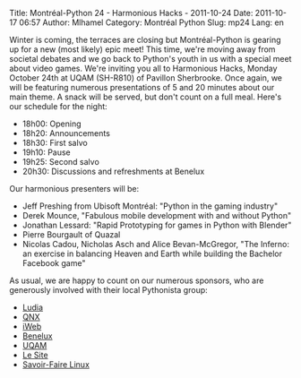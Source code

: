 Title: Montréal-Python 24 - Harmonious Hacks - 2011-10-24
Date: 2011-10-17 06:57
Author: Mlhamel
Category: Montréal Python
Slug: mp24
Lang: en

<!--:en-->

<div>
<div>
Winter is coming, the terraces are closing but Montréal-Python is
gearing up for a new (most likely) epic meet! This time, we're moving
away from societal debates and we go back to Python's youth in us with a
special meet about video games. We're inviting you all to Harmonious
Hacks, Monday October 24th at UQAM (SH-R810) of Pavillon Sherbrooke.
Once again, we will be featuring numerous presentations of 5 and 20
minutes about our main theme. A snack will be served, but don't count on
a full meal. Here's our schedule for the night:

-   18h00: Opening
-   18h20: Announcements
-   18h30: First salvo
-   19h10: Pause
-   19h25: Second salvo
-   20h30: Discussions and refreshments at Benelux

Our harmonious presenters will be:

-   Jeff Preshing from Ubisoft Montréal: "Python in the gaming industry"
-   Derek Mounce, "Fabulous mobile development with and without Python"
-   Jonathan Lessard: "Rapid Prototyping for games in Python with
    Blender"
-   Pierre Bourgault of Quazal
-   Nicolas Cadou, Nicholas Asch and Alice Bevan-McGregor, "The Inferno:
    an exercise in balancing Heaven and Earth while building
    the Bachelor Facebook game"

As usual, we are happy to count on our numerous sponsors, who are
generously involved with their local Pythonista group:

-   [Ludia][]
-   [QNX][]
-   [iWeb][]
-   [Benelux][]
-   [UQAM][]
-   [Le Site][]
-   [Savoir-Faire Linux][]

</div>
</div>

  [Ludia]: http://www.ludia.com/
  [QNX]: http://www.qnx.com/
  [iWeb]: http://iweb.ca/
  [Benelux]: http://www.brasseriebenelux.com/
  [UQAM]: http://uqam.ca/
  [Le Site]: http://lesite.ca/
  [Savoir-Faire Linux]: http://savoirfairelinux.com/
